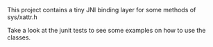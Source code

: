 This project contains a tiny JNI binding layer for some methods of sys/xattr.h 

Take a look at the junit tests to see some examples on how to use the classes.